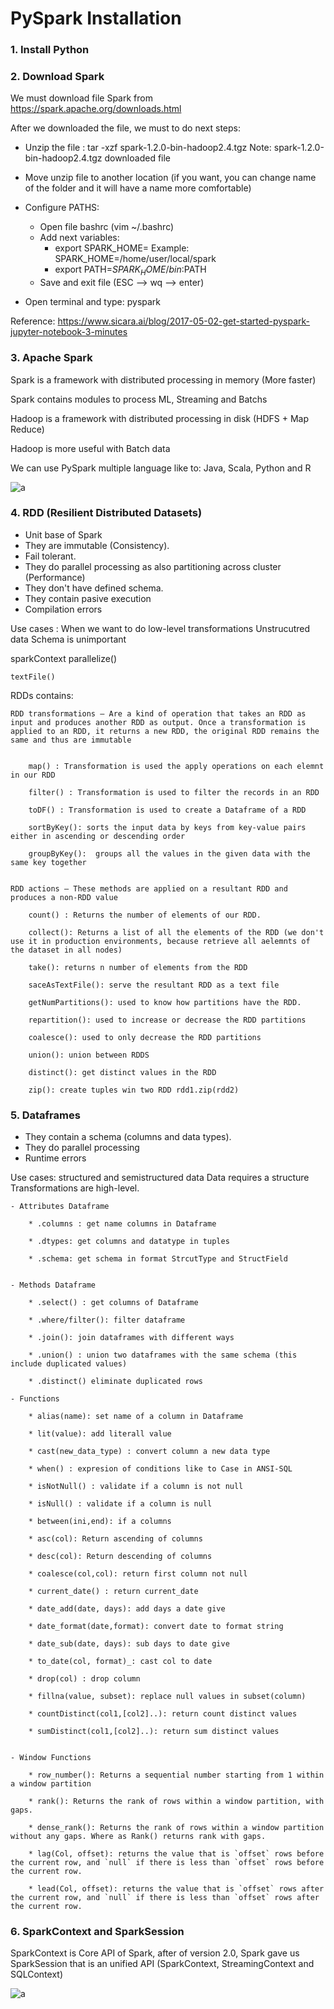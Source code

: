 # PySpark Installation


### 1. Install Python 

### 2. Download Spark

We must download file Spark from https://spark.apache.org/downloads.html

After we downloaded the file, we must to do next steps:

*  Unzip the file : tar -xzf spark-1.2.0-bin-hadoop2.4.tgz
Note: spark-1.2.0-bin-hadoop2.4.tgz downloaded file

* Move unzip file to another location (if you want, you can change name of the folder and it will have a name more comfortable)

* Configure PATHS:
    * Open file bashrc (vim ~/.bashrc)
    * Add next variables:
        - export SPARK_HOME=<ROOT FOLDER UNZIP>   Example: SPARK_HOME=/home/user/local/spark
        - export PATH=$SPARK_HOME/bin:$PATH
    * Save and exit file (ESC --> wq --> enter)

* Open terminal and type: pyspark

Reference: https://www.sicara.ai/blog/2017-05-02-get-started-pyspark-jupyter-notebook-3-minutes


### 3. Apache Spark

Spark is a framework with distributed processing in memory (More faster)

Spark contains modules to process ML, Streaming and Batchs

Hadoop is a framework with distributed processing in disk (HDFS + Map Reduce)

Hadoop is more useful with Batch data

We can use PySpark multiple language like to: Java, Scala, Python and R

![a](https://github.com/BenRamo06/PySpark/blob/master/images/ems5cAs.png)


### 4. RDD (Resilient Distributed Datasets)

* Unit base of Spark
* They are immutable (Consistency).
* Fail tolerant.
* They do parallel processing as also partitioning across cluster (Performance)
* They don't have defined schema.
* They contain pasive execution
* Compilation errors

Use cases : When we want to do low-level transformations
            Unstrucutred data
            Schema is unimportant 


sparkContext
    parallelize()

    textFile()


RDDs contains:

    RDD transformations – Are a kind of operation that takes an RDD as input and produces another RDD as output. Once a transformation is applied to an RDD, it returns a new RDD, the original RDD remains the same and thus are immutable


        map() : Transformation is used the apply operations on each elemnt in our RDD

        filter() : Transformation is used to filter the records in an RDD

        toDF() : Transformation is used to create a Dataframe of a RDD

        sortByKey(): sorts the input data by keys from key-value pairs either in ascending or descending order

        groupByKey():  groups all the values in the given data with the same key together

    
    RDD actions – These methods are applied on a resultant RDD and produces a non-RDD value

        count() : Returns the number of elements of our RDD. 

        collect(): Returns a list of all the elements of the RDD (we don't use it in production environments, because retrieve all aelemnts of the dataset in all nodes) 

        take(): returns n number of elements from the RDD

        saceAsTextFile(): serve the resultant RDD as a text file

        getNumPartitions(): used to know how partitions have the RDD.

        repartition(): used to increase or decrease the RDD partitions

        coalesce(): used to only decrease the RDD partitions

        union(): union between RDDS 

        distinct(): get distinct values in the RDD

        zip(): create tuples win two RDD rdd1.zip(rdd2)




### 5. Dataframes

* They contain a schema (columns and data types).
* They do parallel processing
* Runtime errors

Use cases:  structured and semistructured data
            Data requires a structure
            Transformations are high-level.




    - Attributes Dataframe

        * .columns : get name columns in Dataframe

        * .dtypes: get columns and datatype in tuples

        * .schema: get schema in format StrcutType and StructField


    - Methods Dataframe

        * .select() : get columns of Dataframe

        * .where/filter(): filter dataframe

        * .join(): join dataframes with different ways

        * .union() : union two dataframes with the same schema (this include duplicated values)

        * .distinct() eliminate duplicated rows

    - Functions 

        * alias(name): set name of a column in Dataframe

        * lit(value): add literall value

        * cast(new_data_type) : convert column a new data type

        * when() : expresion of conditions like to Case in ANSI-SQL

        * isNotNull() : validate if a column is not null

        * isNull() : validate if a column is null

        * between(ini,end): if a columns 

        * asc(col): Return ascending of columns

        * desc(col): Return descending of columns

        * coalesce(col,col): return first column not null

        * current_date() : return current_date

        * date_add(date, days): add days a date give

        * date_format(date,format): convert date to format string

        * date_sub(date, days): sub days to date give

        * to_date(col, format)_: cast col to date

        * drop(col) : drop column

        * fillna(value, subset): replace null values in subset(column)

        * countDistinct(col1,[col2]..): return count distinct values

        * sumDistinct(col1,[col2]..): return sum distinct values


    - Window Functions

        * row_number(): Returns a sequential number starting from 1 within a window partition

        * rank(): Returns the rank of rows within a window partition, with gaps.

        * dense_rank(): Returns the rank of rows within a window partition without any gaps. Where as Rank() returns rank with gaps.

        * lag(Col, offset): returns the value that is `offset` rows before the current row, and `null` if there is less than `offset` rows before the current row.

        * lead(Col, offset): returns the value that is `offset` rows after the current row, and `null` if there is less than `offset` rows after the current row.


### 6. SparkContext and SparkSession

SparkContext is Core API of Spark, after of version 2.0, Spark gave us SparkSession that is an unified API (SparkContext, StreamingContext and SQLContext)

![a](https://github.com/BenRamo06/PySpark/blob/master/images/SessionsVsContext.png)



